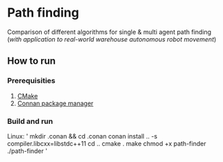 # Path finding
Comparison of different algorithms for single &amp; multi agent path finding (_with application to real-world warehouse autonomous robot movement_)

## How to run

### Prerequisities
1. [CMake](https://cmake.org/)
2. [Connan package manager](https://conan.io/)

### Build and run

Linux:
'
mkdir .conan && cd .conan
conan install .. -s compiler.libcxx=libstdc++11
cd ..
cmake .
make
chmod +x path-finder
./path-finder
'
